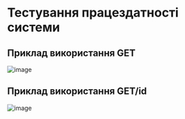 # Тестування працездатності системи

## Приклад використання GET

![image](https://github.com/user-attachments/assets/95d9e2f2-1df4-40d8-80d6-b8763304c7ee)

## Приклад використання GET/id

![image](https://github.com/user-attachments/assets/488c481b-c639-4b98-856d-6b820fb46621)

